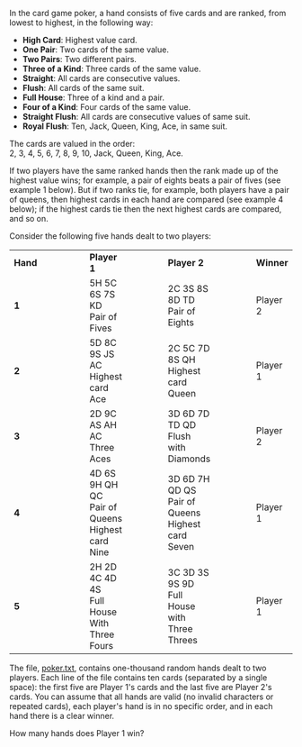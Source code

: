 In the card game poker, a hand consists of five cards and are ranked,
from lowest to highest, in the following way:

- **High Card**: Highest value card.
- **One Pair**: Two cards of the same value.
- **Two Pairs**: Two different pairs.
- **Three of a Kind**: Three cards of the same value.
- **Straight**: All cards are consecutive values.
- **Flush**: All cards of the same suit.
- **Full House**: Three of a kind and a pair.
- **Four of a Kind**: Four cards of the same value.
- **Straight Flush**: All cards are consecutive values of same suit.
- **Royal Flush**: Ten, Jack, Queen, King, Ace, in same suit.

The cards are valued in the order:  
2, 3, 4, 5, 6, 7, 8, 9, 10, Jack, Queen, King, Ace.

If two players have the same ranked hands then the rank made up of the
highest value wins; for example, a pair of eights beats a pair of fives
(see example 1 below). But if two ranks tie, for example, both players
have a pair of queens, then highest cards in each hand are compared (see
example 4 below); if the highest cards tie then the next highest cards
are compared, and so on.

Consider the following five hands dealt to two players:

<div class="center">

<table style="width:100%;">
<colgroup>
<col style="width: 14%" />
<col style="width: 14%" />
<col style="width: 14%" />
<col style="width: 14%" />
<col style="width: 14%" />
<col style="width: 14%" />
<col style="width: 14%" />
</colgroup>
<tbody>
<tr class="odd">
<td><strong>Hand</strong></td>
<td> </td>
<td><strong>Player 1</strong></td>
<td> </td>
<td><strong>Player 2</strong></td>
<td> </td>
<td><strong>Winner</strong></td>
</tr>
<tr class="even">
<td><strong>1</strong></td>
<td> </td>
<td>5H 5C 6S 7S KD<br />
&#10;<div class="smaller">
Pair of Fives
</div></td>
<td> </td>
<td>2C 3S 8S 8D TD<br />
&#10;<div class="smaller">
Pair of Eights
</div></td>
<td> </td>
<td>Player 2</td>
</tr>
<tr class="odd">
<td><strong>2</strong></td>
<td> </td>
<td>5D 8C 9S JS AC<br />
&#10;<div class="smaller">
Highest card Ace
</div></td>
<td> </td>
<td>2C 5C 7D 8S QH<br />
&#10;<div class="smaller">
Highest card Queen
</div></td>
<td> </td>
<td>Player 1</td>
</tr>
<tr class="even">
<td><strong>3</strong></td>
<td> </td>
<td>2D 9C AS AH AC<br />
&#10;<div class="smaller">
Three Aces
</div></td>
<td> </td>
<td>3D 6D 7D TD QD<br />
&#10;<div class="smaller">
Flush with Diamonds
</div></td>
<td> </td>
<td>Player 2</td>
</tr>
<tr class="odd">
<td><strong>4</strong></td>
<td> </td>
<td>4D 6S 9H QH QC<br />
&#10;<div class="smaller">
Pair of Queens<br />
Highest card Nine
</div></td>
<td> </td>
<td>3D 6D 7H QD QS<br />
&#10;<div class="smaller">
Pair of Queens<br />
Highest card Seven
</div></td>
<td> </td>
<td>Player 1</td>
</tr>
<tr class="even">
<td><strong>5</strong></td>
<td> </td>
<td>2H 2D 4C 4D 4S<br />
&#10;<div class="smaller">
Full House<br />
With Three Fours
</div></td>
<td> </td>
<td>3C 3D 3S 9S 9D<br />
&#10;<div class="smaller">
Full House<br />
with Three Threes
</div></td>
<td> </td>
<td>Player 1</td>
</tr>
</tbody>
</table>

</div>

The file, [poker.txt](project/resources/p054_poker.txt), contains
one-thousand random hands dealt to two players. Each line of the file
contains ten cards (separated by a single space): the first five are
Player 1's cards and the last five are Player 2's cards. You can assume
that all hands are valid (no invalid characters or repeated cards), each
player's hand is in no specific order, and in each hand there is a clear
winner.

How many hands does Player 1 win?
